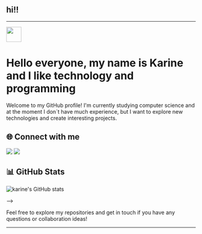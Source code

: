 ## hi!!

---

  <img width=40px src="https://devicon-website.vercel.app/api/github/original.svg?color=%23974E96"></img>
  <!-- 
  https://picrew.me/en/image_maker/338224#google_vignette
  gift maker 
  https://ezgif.com/maker
  -->
</div>

# Hello everyone, my name is Karine and I like technology and programming
<!-- 
icon 
https://emojipedia.org/pt/castor
-->
Welcome to my GitHub profile! I'm currently studying computer science and at the moment I don´t have much experience, but I want to explore new technologies and create interesting projects. 

</div>

## 🌐 Connect with me
<div> 
  <a href="https://instagram.com/karineads" target="_blank"><img src="https://img.shields.io/badge/-Instagram-%23E4405F?style=for-the-badge&logo=instagram&logoColor=white" target="_blank"></a>
  <a href = "mailto:askarine23@gmail.com"><img src="https://img.shields.io/badge/-Gmail-%23333?style=for-the-badge&logo=gmail&logoColor=white" target="_blank"></a>
</div>

## 📊 GitHub Stats
![karine's GitHub stats](https://github-readme-stats.vercel.app/api?username=karineads&show_icons=true&theme=radical)


-->

Feel free to explore my repositories and get in touch if you have any questions or collaboration ideas!

---


<!--
**karineads/karineads** is a ✨ _special_ ✨ repository because its `README.md` (this file) appears on your GitHub profile.

Here are some ideas to get you started:

- 🔭 I’m currently working on ...
- 🌱 I’m currently learning ...
- 👯 I’m looking to collaborate on ...
- 🤔 I’m looking for help with ...
- 💬 Ask me about ...
- 📫 How to reach me: ...
- 😄 Pronouns: ...
- ⚡ Fun fact: ...
-->
